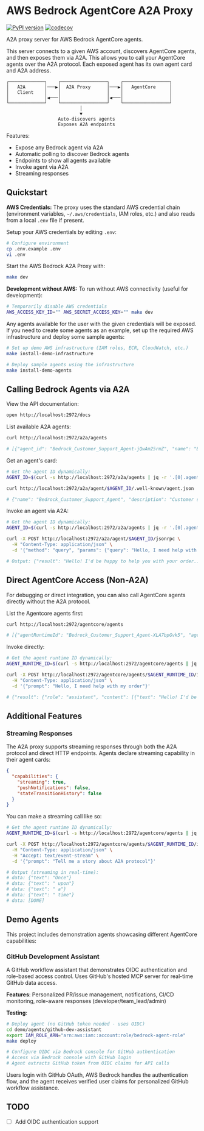 # AWS Bedrock AgentCore A2A Proxy

[![PyPI version](https://badge.fury.io/py/aws-bedrock-a2a-proxy.svg)](https://badge.fury.io/py/aws-bedrock-a2a-proxy)
[![codecov](https://codecov.io/gh/dwmkerr/aws-bedrock-a2a-proxy/branch/main/graph/badge.svg)](https://codecov.io/gh/dwmkerr/aws-bedrock-a2a-proxy)

A2A proxy server for AWS Bedrock AgentCore agents.

This server connects to a given AWS account, discovers AgentCore agents, and then exposes them via A2A. This allows you to call your AgentCore agents over the A2A protocol. Each exposed agent has its own agent card and A2A address.

```
┌─────────────┐    ┌─────────────────┐    ┌─────────────────┐
│   A2A       │───▶│  A2A Proxy      │───▶│   AgentCore     │
│   Client    │    │                 │    │                 │
│             │◀───│                 │◀───│                 │
└─────────────┘    └─────────────────┘    └─────────────────┘
                           │
                           ▼
                   Auto-discovers agents
                   Exposes A2A endpoints
```

Features:

- Expose any Bedrock agent via A2A
- Automatic polling to discover Bedrock agents
- Endpoints to show all agents available
- Invoke agent via A2A
- Streaming responses

## Quickstart

**AWS Credentials:** The proxy uses the standard AWS credential chain (environment variables, `~/.aws/credentials`, IAM roles, etc.) and also reads from a local `.env` file if present.

Setup your AWS credentials by editing `.env`:

```bash
# Configure environment
cp .env.example .env
vi .env
```

Start the AWS Bedrock A2A Proxy with:

```bash
make dev
```

**Development without AWS:** To run without AWS connectivity (useful for development):

```bash
# Temporarily disable AWS credentials
AWS_ACCESS_KEY_ID="" AWS_SECRET_ACCESS_KEY="" make dev
```

Any agents available for the user with the given credentials will be exposed. If you need to create some agents as an example, set up the required AWS infrastructure and deploy some sample agents:

```bash
# Set up demo AWS infrastructure (IAM roles, ECR, CloudWatch, etc.)
make install-demo-infrastructure

# Deploy sample agents using the infrastructure
make install-demo-agents
```

## Calling Bedrock Agents via A2A

View the API documentation:

```bash
open http://localhost:2972/docs
```

List available A2A agents:

```bash
curl http://localhost:2972/a2a/agents

# [{"agent_id": "Bedrock_Customer_Support_Agent-jQwAm25rmZ", "name": "Bedrock_Customer_Support_Agent", "host": "localhost:2972", "endpoint": "/a2a/agent/Bedrock_Customer_Support_Agent-jQwAm25rmZ", ...}]
```

Get an agent's card:

```bash
# Get the agent ID dynamically:
AGENT_ID=$(curl -s http://localhost:2972/a2a/agents | jq -r '.[0].agent_id')

curl http://localhost:2972/a2a/agent/$AGENT_ID/.well-known/agent.json

# {"name": "Bedrock_Customer_Support_Agent", "description": "Customer support agent powered by AWS Bedrock AgentCore", "capabilities": {...}}
```

Invoke an agent via A2A:

```bash
# Get the agent ID dynamically:
AGENT_ID=$(curl -s http://localhost:2972/a2a/agents | jq -r '.[0].agent_id')

curl -X POST http://localhost:2972/a2a/agent/$AGENT_ID/jsonrpc \
  -H "Content-Type: application/json" \
  -d '{"method": "query", "params": {"query": "Hello, I need help with my order"}, "id": 1}'

# Output: {"result": "Hello! I'd be happy to help you with your order..."}
```

## Direct AgentCore Access (Non-A2A)

For debugging or direct integration, you can also call AgentCore agents directly without the A2A protocol.

List the Agentcore agents first:

```bash
curl http://localhost:2972/agentcore/agents

# [{"agentRuntimeId": "Bedrock_Customer_Support_Agent-XLA7bpGvk5", "agentRuntimeName": "Bedrock_Customer_Support_Agent", "status": "READY", ...}]
```

Invoke directly:

```bash
# Get the agent runtime ID dynamically:
AGENT_RUNTIME_ID=$(curl -s http://localhost:2972/agentcore/agents | jq -r '.[0].agentRuntimeId')

curl -X POST http://localhost:2972/agentcore/agents/$AGENT_RUNTIME_ID/invoke \
  -H "Content-Type: application/json" \
  -d '{"prompt": "Hello, I need help with my order"}'

# {"result": {"role": "assistant", "content": [{"text": "Hello! I'd be happy to help..."}]}}
```

## Additional Features

### Streaming Responses

The A2A proxy supports streaming responses through both the A2A protocol and direct HTTP endpoints. Agents declare streaming capability in their agent cards:

```json
{
  "capabilities": {
    "streaming": true,
    "pushNotifications": false,
    "stateTransitionHistory": false
  }
}
```

You can make a streaming call like so:

```bash
# Get the agent runtime ID dynamically:
AGENT_RUNTIME_ID=$(curl -s http://localhost:2972/agentcore/agents | jq -r '.[0].agentRuntimeId')

curl -X POST http://localhost:2972/agentcore/agents/$AGENT_RUNTIME_ID/invoke-stream \
  -H "Content-Type: application/json" \
  -H "Accept: text/event-stream" \
  -d '{"prompt": "Tell me a story about A2A protocol"}'

# Output (streaming in real-time):
# data: {"text": "Once"}
# data: {"text": " upon"}
# data: {"text": " a"}
# data: {"text": " time"}
# data: [DONE]
```

## Demo Agents

This project includes demonstration agents showcasing different AgentCore capabilities:

### GitHub Development Assistant

A GitHub workflow assistant that demonstrates OIDC authentication and role-based access control. Uses GitHub's hosted MCP server for real-time GitHub data access.

**Features**: Personalized PR/issue management, notifications, CI/CD monitoring, role-aware responses (developer/team_lead/admin)

**Testing**:
```bash
# Deploy agent (no GitHub token needed - uses OIDC)
cd demo/agents/github-dev-assistant
export IAM_ROLE_ARN="arn:aws:iam::account:role/bedrock-agent-role" 
make deploy

# Configure OIDC via Bedrock console for GitHub authentication
# Access via Bedrock console with GitHub login
# Agent extracts GitHub token from OIDC claims for API calls
```

Users login with GitHub OAuth, AWS Bedrock handles the authentication flow, and the agent receives verified user claims for personalized GitHub workflow assistance.

## TODO

- [ ] Add OIDC authentication support
